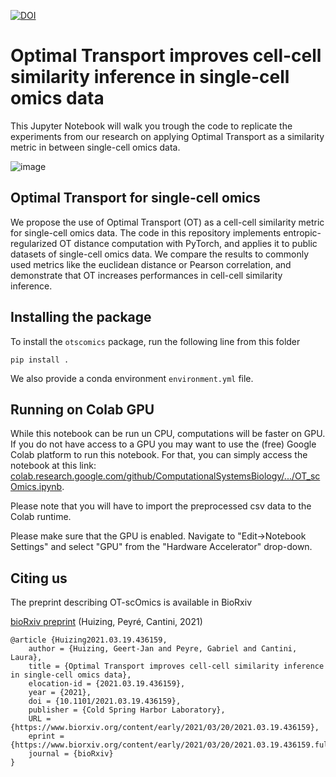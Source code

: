 [![DOI](https://zenodo.org/badge/344845096.svg)](https://zenodo.org/badge/latestdoi/344845096)

# Optimal Transport improves cell-cell similarity inference in single-cell omics data

This Jupyter Notebook will walk you trough the code to replicate the experiments from our research on applying Optimal Transport as a similarity metric in between single-cell omics data.

![image](https://user-images.githubusercontent.com/30904288/110963850-da6c0000-8352-11eb-8c0a-f725c1736169.png)

## Optimal Transport for single-cell omics

We propose the use of Optimal Transport (OT) as a cell-cell similarity metric for single-cell omics data. The code in this repository implements entropic-regularized OT distance computation with PyTorch, and applies it to public datasets of single-cell omics data. We compare the results to commonly used metrics like the euclidean distance or Pearson correlation, and demonstrate that OT increases performances in cell-cell similarity inference.

## Installing the package

To install the `otscomics` package, run the following line from this folder

    pip install .

We also provide a conda environment `environment.yml` file.

## Running on Colab GPU

While this notebook can be run un CPU, computations will be faster on GPU. If you do not have access to a GPU you may want to use the (free) Google Colab platform to run this notebook. For that, you can simply access the notebook at this link: [colab.research.google.com/github/ComputationalSystemsBiology/.../OT_scOmics.ipynb](https://colab.research.google.com/github/ComputationalSystemsBiology/OT-scOmics/blob/main/OT_scOmics.ipynb).

Please note that you will have to import the preprocessed csv data to the Colab runtime.

Please make sure that the GPU is enabled. Navigate to "Edit→Notebook Settings" and select "GPU" from the "Hardware Accelerator" drop-down.

## Citing us

The preprint describing OT-scOmics is available in BioRxiv 

[bioRxiv preprint](https://www.biorxiv.org/content/10.1101/2021.03.19.436159v1) (Huizing, Peyré, Cantini, 2021)

    @article {Huizing2021.03.19.436159,
    	author = {Huizing, Geert-Jan and Peyre, Gabriel and Cantini, Laura},
	    title = {Optimal Transport improves cell-cell similarity inference in single-cell omics data},
    	elocation-id = {2021.03.19.436159},
    	year = {2021},
    	doi = {10.1101/2021.03.19.436159},
    	publisher = {Cold Spring Harbor Laboratory},
    	URL = {https://www.biorxiv.org/content/early/2021/03/20/2021.03.19.436159},
    	eprint = {https://www.biorxiv.org/content/early/2021/03/20/2021.03.19.436159.full.pdf},
    	journal = {bioRxiv}
    }
